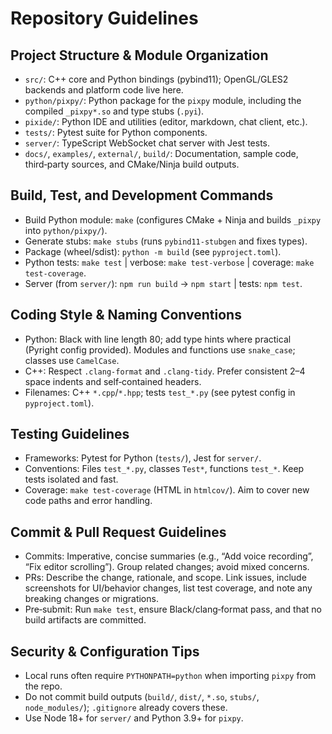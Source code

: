 # Repository Guidelines

## Project Structure & Module Organization
- `src/`: C++ core and Python bindings (pybind11); OpenGL/GLES2 backends and platform code live here.
- `python/pixpy/`: Python package for the `pixpy` module, including the compiled `_pixpy*.so` and type stubs (`.pyi`).
- `pixide/`: Python IDE and utilities (editor, markdown, chat client, etc.).
- `tests/`: Pytest suite for Python components.
- `server/`: TypeScript WebSocket chat server with Jest tests.
- `docs/`, `examples/`, `external/`, `build/`: Documentation, sample code, third‑party sources, and CMake/Ninja build outputs.

## Build, Test, and Development Commands
- Build Python module: `make` (configures CMake + Ninja and builds `_pixpy` into `python/pixpy/`).
- Generate stubs: `make stubs` (runs `pybind11-stubgen` and fixes types).
- Package (wheel/sdist): `python -m build` (see `pyproject.toml`).
- Python tests: `make test` | verbose: `make test-verbose` | coverage: `make test-coverage`.
- Server (from `server/`): `npm run build` → `npm start` | tests: `npm test`.

## Coding Style & Naming Conventions
- Python: Black with line length 80; add type hints where practical (Pyright config provided). Modules and functions use `snake_case`; classes use `CamelCase`.
- C++: Respect `.clang-format` and `.clang-tidy`. Prefer consistent 2–4 space indents and self‑contained headers.
- Filenames: C++ `*.cpp`/`*.hpp`; tests `test_*.py` (see pytest config in `pyproject.toml`).

## Testing Guidelines
- Frameworks: Pytest for Python (`tests/`), Jest for `server/`.
- Conventions: Files `test_*.py`, classes `Test*`, functions `test_*`. Keep tests isolated and fast.
- Coverage: `make test-coverage` (HTML in `htmlcov/`). Aim to cover new code paths and error handling.

## Commit & Pull Request Guidelines
- Commits: Imperative, concise summaries (e.g., “Add voice recording”, “Fix editor scrolling”). Group related changes; avoid mixed concerns.
- PRs: Describe the change, rationale, and scope. Link issues, include screenshots for UI/behavior changes, list test coverage, and note any breaking changes or migrations.
- Pre‑submit: Run `make test`, ensure Black/clang‑format pass, and that no build artifacts are committed.

## Security & Configuration Tips
- Local runs often require `PYTHONPATH=python` when importing `pixpy` from the repo.
- Do not commit build outputs (`build/`, `dist/`, `*.so`, `stubs/`, `node_modules/`); `.gitignore` already covers these.
- Use Node 18+ for `server/` and Python 3.9+ for `pixpy`.

